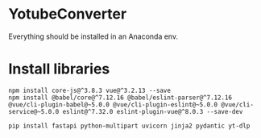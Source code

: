 # YotubeConverter
Everything should be installed in an Anaconda env.
# Install libraries
```
npm install core-js@^3.8.3 vue@^3.2.13 --save
npm install @babel/core@^7.12.16 @babel/eslint-parser@^7.12.16 @vue/cli-plugin-babel@~5.0.0 @vue/cli-plugin-eslint@~5.0.0 @vue/cli-service@~5.0.0 eslint@^7.32.0 eslint-plugin-vue@^8.0.3 --save-dev

```
```
pip install fastapi python-multipart uvicorn jinja2 pydantic yt-dlp
```
